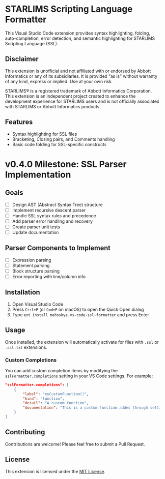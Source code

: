 # STARLIMS Scripting Language Formatter

This Visual Studio Code extension provides syntax highlighting, folding, auto-completion, error detection, and semantic highlighting for STARLIMS Scripting Language (SSL).

## Disclaimer

This extension is unofficial and not affiliated with or endorsed by Abbott Informatics or any of its subsidiaries. It is provided "as is" without warranty of any kind, express or implied. Use at your own risk.

STARLIMS® is a registered trademark of Abbott Informatics Corporation. This extension is an independent project created to enhance the development experience for STARLIMS users and is not officially associated with STARLIMS or Abbott Informatics products.

## Features

-   Syntax highlighting for SSL files
-   Bracketing, Closing pairs, and Comments handling
-   Basic code folding for SSL-specific constructs

# v0.4.0 Milestone: SSL Parser Implementation

## Goals

-   [ ] Design AST (Abstract Syntax Tree) structure
-   [ ] Implement recursive descent parser
-   [ ] Handle SSL syntax rules and precedence
-   [ ] Add parser error handling and recovery
-   [ ] Create parser unit tests
-   [ ] Update documentation

## Parser Components to Implement

-   [ ] Expression parsing
-   [ ] Statement parsing
-   [ ] Block structure parsing
-   [ ] Error reporting with line/column info

## Installation

1. Open Visual Studio Code
2. Press `Ctrl+P` (or `Cmd+P` on macOS) to open the Quick Open dialog
3. Type `ext install mahoskye.vs-code-ssl-formatter` and press Enter

## Usage

Once installed, the extension will automatically activate for files with `.ssl` or `.ssl.txt` extensions.

### Custom Completions

You can add custom completion items by modifying the `sslFormatter.completions` setting in your VS Code settings. For example:

```json
"sslFormatter.completions": [
    {
        "label": "myCustomFunction()",
        "kind": "function",
        "detail": "A custom function",
        "documentation": "This is a custom function added through settings."
    }
]
```

## Contributing

Contributions are welcome! Please feel free to submit a Pull Request.

## License

This extension is licensed under the [MIT License](LICENSE).
